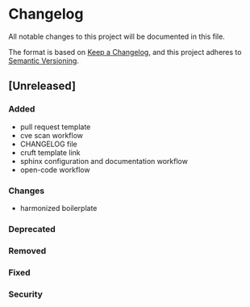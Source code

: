 # Changelog

All notable changes to this project will be documented in this file.

The format is based on [Keep a Changelog](https://keepachangelog.com/en/1.0.0/),
and this project adheres to [Semantic Versioning](https://semver.org/spec/v2.0.0.html).

## [Unreleased]

### Added

- pull request template
- cve scan workflow
- CHANGELOG file
- cruft template link
- sphinx configuration and documentation workflow
- open-code workflow

### Changes

- harmonized boilerplate

### Deprecated

### Removed

### Fixed

### Security
